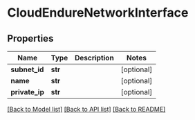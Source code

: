# CloudEndureNetworkInterface

## Properties
Name | Type | Description | Notes
------------ | ------------- | ------------- | -------------
**subnet_id** | **str** |  | [optional]
**name** | **str** |  | [optional]
**private_ip** | **str** |  | [optional]

[[Back to Model list]](API_README.md#documentation-for-models) [[Back to API list]](API_README.md#documentation-for-api-endpoints) [[Back to README]](API_README.md)

